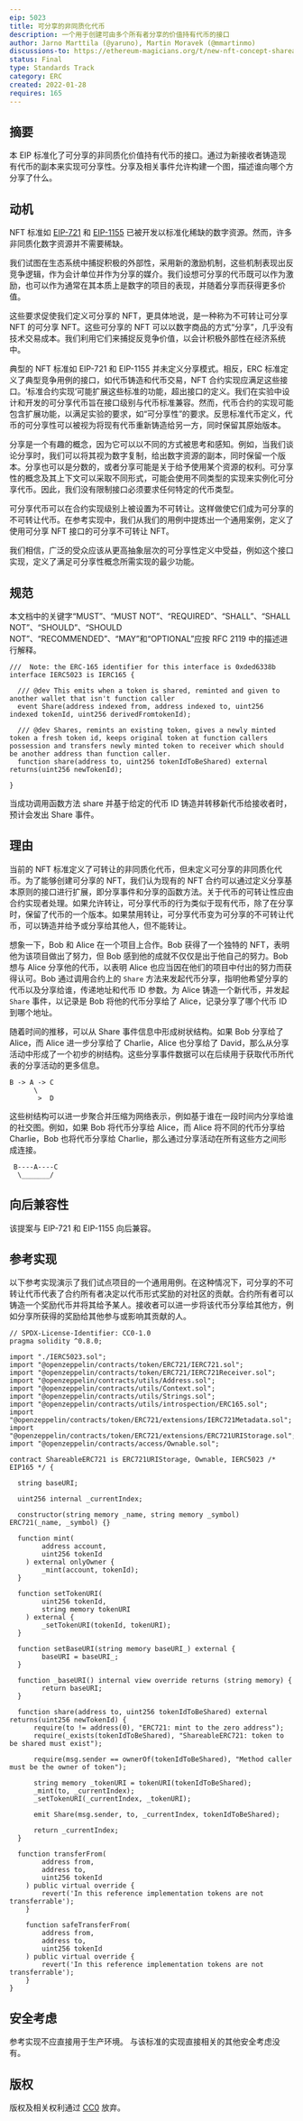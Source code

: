 ```yaml
---
eip: 5023
title: 可分享的非同质化代币
description: 一个用于创建可由多个所有者分享的价值持有代币的接口
author: Jarno Marttila (@yaruno), Martin Moravek (@mmartinmo)
discussions-to: https://ethereum-magicians.org/t/new-nft-concept-shareable-nfts/8681
status: Final
type: Standards Track
category: ERC
created: 2022-01-28
requires: 165
---
```


## 摘要

本 EIP 标准化了可分享的非同质化价值持有代币的接口。通过为新接收者铸造现有代币的副本来实现可分享性。分享及相关事件允许构建一个图，描述谁向哪个方分享了什么。

## 动机

NFT 标准如 [EIP-721](./eip-721.md) 和 [EIP-1155](./eip-1155.md) 已被开发以标准化稀缺的数字资源。然而，许多非同质化数字资源并不需要稀缺。

我们试图在生态系统中捕捉积极的外部性，采用新的激励机制，这些机制表现出反竞争逻辑，作为会计单位并作为分享的媒介。我们设想可分享的代币既可以作为激励，也可以作为通常在其本质上是数字的项目的表现，并随着分享而获得更多价值。

这些要求促使我们定义可分享的 NFT，更具体地说，是一种称为不可转让可分享 NFT 的可分享 NFT。这些可分享的 NFT 可以以数字商品的方式“分享”，几乎没有技术交易成本。我们利用它们来捕捉反竞争价值，以会计积极外部性在经济系统中。

典型的 NFT 标准如 EIP-721 和 EIP-1155 并未定义分享模式。相反，ERC 标准定义了典型竞争用例的接口，如代币铸造和代币交易，NFT 合约实现应满足这些接口。‘标准合约实现’可能扩展这些标准的功能，超出接口的定义。我们在实验中设计和开发的可分享代币旨在接口级别与代币标准兼容。然而，代币合约的实现可能包含扩展功能，以满足实验的要求，如“可分享性”的要求。反思标准代币定义，代币的可分享性可以被视为将现有代币重新铸造给另一方，同时保留其原始版本。

分享是一个有趣的概念，因为它可以以不同的方式被思考和感知。例如，当我们谈论分享时，我们可以将其视为数字复制，给出数字资源的副本，同时保留一个版本。分享也可以是分数的，或者分享可能是关于给予使用某个资源的权利。可分享性的概念及其上下文可以采取不同形式，可能会使用不同类型的实现来实例化可分享代币。因此，我们没有限制接口必须要求任何特定的代币类型。

可分享代币可以在合约实现级别上被设置为不可转让。这样做使它们成为可分享的不可转让代币。在参考实现中，我们从我们的用例中提炼出一个通用案例，定义了使用可分享 NFT 接口的可分享不可转让 NFT。

我们相信，广泛的受众应该从更高抽象层次的可分享性定义中受益，例如这个接口实现，定义了满足可分享性概念所需实现的最少功能。

## 规范

本文档中的关键字“MUST”、“MUST NOT”、“REQUIRED”、“SHALL”、“SHALL NOT”、“SHOULD”、“SHOULD NOT”、“RECOMMENDED”、“MAY”和“OPTIONAL”应按 RFC 2119 中的描述进行解释。

```solidity
///  Note: the ERC-165 identifier for this interface is 0xded6338b
interface IERC5023 is IERC165 {

  /// @dev This emits when a token is shared, reminted and given to another wallet that isn't function caller
  event Share(address indexed from, address indexed to, uint256 indexed tokenId, uint256 derivedFromtokenId);

  /// @dev Shares, remints an existing token, gives a newly minted token a fresh token id, keeps original token at function callers possession and transfers newly minted token to receiver which should be another address than function caller. 
  function share(address to, uint256 tokenIdToBeShared) external returns(uint256 newTokenId);

} 
```

当成功调用函数方法 share 并基于给定的代币 ID 铸造并转移新代币给接收者时，预计会发出 Share 事件。

## 理由

当前的 NFT 标准定义了可转让的非同质化代币，但未定义可分享的非同质化代币。为了能够创建可分享的 NFT，我们认为现有的 NFT 合约可以通过定义分享基本原则的接口进行扩展，即分享事件和分享的函数方法。关于代币的可转让性应由合约实现者处理。如果允许转让，可分享代币的行为类似于现有代币，除了在分享时，保留了代币的一个版本。如果禁用转让，可分享代币变为可分享的不可转让代币，可以铸造并给予或分享给其他人，但不能转让。

想象一下，Bob 和 Alice 在一个项目上合作。Bob 获得了一个独特的 NFT，表明他为该项目做出了努力，但 Bob 感到他的成就不仅仅是出于他自己的努力。Bob 想与 Alice 分享他的代币，以表明 Alice 也应当因在他们的项目中付出的努力而获得认可。Bob 通过调用合约上的 `Share` 方法来发起代币分享，指明他希望分享的代币以及分享给谁，传递地址和代币 ID 参数。为 Alice 铸造一个新代币，并发起 `Share` 事件，以记录是 Bob 将他的代币分享给了 Alice，记录分享了哪个代币 ID 到哪个地址。

随着时间的推移，可以从 Share 事件信息中形成树状结构。如果 Bob 分享给了 Alice，而 Alice 进一步分享给了 Charlie，Alice 也分享给了 David，那么从分享活动中形成了一个初步的树结构。这些分享事件数据可以在后续用于获取代币所代表的分享活动的更多信息。

```text
B -> A -> C 
      \
       >  D
```

这些树结构可以进一步聚合并压缩为网络表示，例如基于谁在一段时间内分享给谁的社交图。例如，如果 Bob 将代币分享给 Alice，而 Alice 将不同的代币分享给 Charlie，Bob 也将代币分享给 Charlie，那么通过分享活动在所有这些方之间形成连接。

```text
 B----A----C         
  \_______/
```

## 向后兼容性

该提案与 EIP-721 和 EIP-1155 向后兼容。

## 参考实现

以下参考实现演示了我们试点项目的一个通用用例。在这种情况下，可分享的不可转让代币代表了合约所有者决定以代币形式奖励的对社区的贡献。合约所有者可以铸造一个奖励代币并将其给予某人。接收者可以进一步将该代币分享给其他方，例如分享所获得的奖励给其他参与或影响其贡献的人。

```solidity
// SPDX-License-Identifier: CC0-1.0
pragma solidity ^0.8.0;

import "./IERC5023.sol";
import "@openzeppelin/contracts/token/ERC721/IERC721.sol";
import "@openzeppelin/contracts/token/ERC721/IERC721Receiver.sol";
import "@openzeppelin/contracts/utils/Address.sol";
import "@openzeppelin/contracts/utils/Context.sol";
import "@openzeppelin/contracts/utils/Strings.sol";
import "@openzeppelin/contracts/utils/introspection/ERC165.sol";
import "@openzeppelin/contracts/token/ERC721/extensions/IERC721Metadata.sol";
import "@openzeppelin/contracts/token/ERC721/extensions/ERC721URIStorage.sol";
import "@openzeppelin/contracts/access/Ownable.sol";

contract ShareableERC721 is ERC721URIStorage, Ownable, IERC5023 /* EIP165 */ {

  string baseURI;

  uint256 internal _currentIndex;
    
  constructor(string memory _name, string memory _symbol) ERC721(_name, _symbol) {}

  function mint(
        address account,
        uint256 tokenId
    ) external onlyOwner {
        _mint(account, tokenId);
  }

  function setTokenURI(
        uint256 tokenId, 
        string memory tokenURI
    ) external {
        _setTokenURI(tokenId, tokenURI);
  }

  function setBaseURI(string memory baseURI_) external {
        baseURI = baseURI_;
  }
    
  function _baseURI() internal view override returns (string memory) {
        return baseURI;
  }

  function share(address to, uint256 tokenIdToBeShared) external returns(uint256 newTokenId) {
      require(to != address(0), "ERC721: mint to the zero address");
      require(_exists(tokenIdToBeShared), "ShareableERC721: token to be shared must exist");
      
      require(msg.sender == ownerOf(tokenIdToBeShared), "Method caller must be the owner of token");

      string memory _tokenURI = tokenURI(tokenIdToBeShared);
      _mint(to, _currentIndex);
      _setTokenURI(_currentIndex, _tokenURI);

      emit Share(msg.sender, to, _currentIndex, tokenIdToBeShared);

      return _currentIndex;
  }

  function transferFrom(
        address from,
        address to,
        uint256 tokenId
    ) public virtual override {
        revert('In this reference implementation tokens are not transferrable');
    }

    function safeTransferFrom(
        address from,
        address to,
        uint256 tokenId
    ) public virtual override {
        revert('In this reference implementation tokens are not transferrable');
    }
}

```

## 安全考虑

参考实现不应直接用于生产环境。
与该标准的实现直接相关的其他安全考虑没有。

## 版权

版权及相关权利通过 [CC0](../LICENSE.md) 放弃。